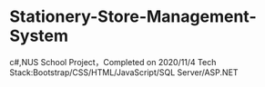 # Stationery-Store-Management-System
c#,NUS School Project，Completed on 2020/11/4
Tech Stack:Bootstrap/CSS/HTML/JavaScript/SQL Server/ASP.NET
